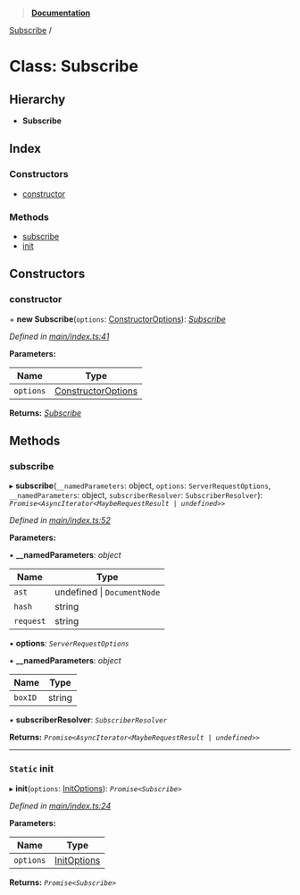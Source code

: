 > **[Documentation](../README.md)**

[Subscribe](subscribe.md) /

# Class: Subscribe

## Hierarchy

* **Subscribe**

## Index

### Constructors

* [constructor](subscribe.md#constructor)

### Methods

* [subscribe](subscribe.md#subscribe)
* [init](subscribe.md#static-init)

## Constructors

###  constructor

\+ **new Subscribe**(`options`: [ConstructorOptions](../README.md#constructoroptions)): *[Subscribe](subscribe.md)*

*Defined in [main/index.ts:41](https://github.com/badbatch/graphql-box/blob/43ddea2/packages/subscribe/src/main/index.ts#L41)*

**Parameters:**

Name | Type |
------ | ------ |
`options` | [ConstructorOptions](../README.md#constructoroptions) |

**Returns:** *[Subscribe](subscribe.md)*

## Methods

###  subscribe

▸ **subscribe**(`__namedParameters`: object, `options`: `ServerRequestOptions`, `__namedParameters`: object, `subscriberResolver`: `SubscriberResolver`): *`Promise<AsyncIterator<MaybeRequestResult | undefined>>`*

*Defined in [main/index.ts:52](https://github.com/badbatch/graphql-box/blob/43ddea2/packages/subscribe/src/main/index.ts#L52)*

**Parameters:**

▪ **__namedParameters**: *object*

Name | Type |
------ | ------ |
`ast` | undefined \| `DocumentNode` |
`hash` | string |
`request` | string |

▪ **options**: *`ServerRequestOptions`*

▪ **__namedParameters**: *object*

Name | Type |
------ | ------ |
`boxID` | string |

▪ **subscriberResolver**: *`SubscriberResolver`*

**Returns:** *`Promise<AsyncIterator<MaybeRequestResult | undefined>>`*

___

### `Static` init

▸ **init**(`options`: [InitOptions](../README.md#initoptions)): *`Promise<Subscribe>`*

*Defined in [main/index.ts:24](https://github.com/badbatch/graphql-box/blob/43ddea2/packages/subscribe/src/main/index.ts#L24)*

**Parameters:**

Name | Type |
------ | ------ |
`options` | [InitOptions](../README.md#initoptions) |

**Returns:** *`Promise<Subscribe>`*